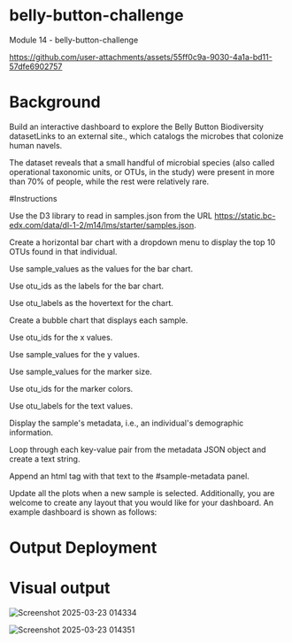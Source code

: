# belly-button-challenge
Module 14 - belly-button-challenge

https://github.com/user-attachments/assets/55ff0c9a-9030-4a1a-bd11-57dfe6902757


# Background
Build an interactive dashboard to explore the Belly Button Biodiversity datasetLinks to an external site., which catalogs the microbes that colonize human navels.

The dataset reveals that a small handful of microbial species (also called operational taxonomic units, or OTUs, in the study) were present in more than 70% of people, while the rest were relatively rare.

#Instructions

Use the D3 library to read in samples.json from the URL https://static.bc-edx.com/data/dl-1-2/m14/lms/starter/samples.json.

Create a horizontal bar chart with a dropdown menu to display the top 10 OTUs found in that individual.

Use sample_values as the values for the bar chart.

Use otu_ids as the labels for the bar chart.

Use otu_labels as the hovertext for the chart.

Create a bubble chart that displays each sample.

Use otu_ids for the x values.

Use sample_values for the y values.

Use sample_values for the marker size.

Use otu_ids for the marker colors.

Use otu_labels for the text values.

Display the sample's metadata, i.e., an individual's demographic information.

Loop through each key-value pair from the metadata JSON object and create a text string.

Append an html tag with that text to the #sample-metadata panel.

Update all the plots when a new sample is selected. Additionally, you are welcome to create any layout that you would like for your dashboard. An example dashboard is shown as follows:


# Output Deployment

# Visual output


![Screenshot 2025-03-23 014334](https://github.com/user-attachments/assets/e523ee6e-39d8-484a-9f9b-2ff669be806d)


![Screenshot 2025-03-23 014351](https://github.com/user-attachments/assets/1c81c311-8262-45c7-ab08-ec8badd27661)
